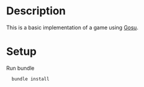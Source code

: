# Description
This is a basic implementation of a game using [Gosu](https://github.com/gosu/gosu).

# Setup

Run bundle

```
  bundle install
```
